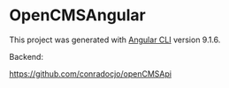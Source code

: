 # OpenCMSAngular

This project was generated with [Angular CLI](https://github.com/angular/angular-cli) version 9.1.6.

Backend:

https://github.com/conradocjo/openCMSApi
